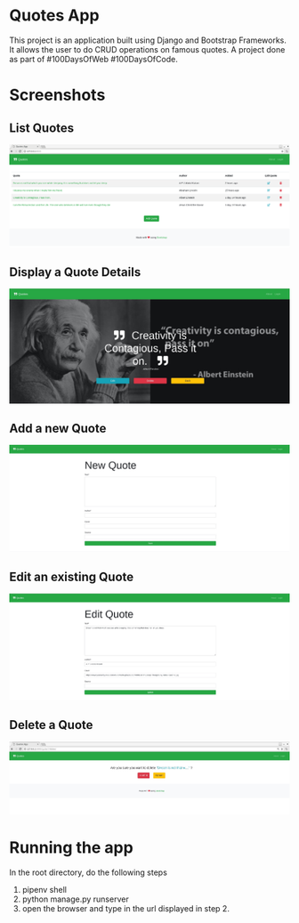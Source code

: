 # Quotes App
This project is an application built using Django and Bootstrap Frameworks. It allows the user to do CRUD operations on famous quotes. A project done as part of #100DaysOfWeb #100DaysOfCode.

# Screenshots

## List Quotes
![ListQuotes](/screenshots/1.ListQuotes.jpg)

## Display a Quote Details
![QuoteDetails](/screenshots/2.QuoteDetails.jpg)

## Add a new Quote
![NewQuote](/screenshots/3.NewQuote.jpg)

## Edit an existing Quote
![UpdateQuote](/screenshots/4.UpdateQuote.jpg)

## Delete a Quote
![DeleteQuote](/screenshots/5.DeleteQuote.jpg)

# Running the app

In the root directory, do the following steps
1. pipenv shell
2. python manage.py runserver
3. open the browser and type in the url displayed in step 2.
